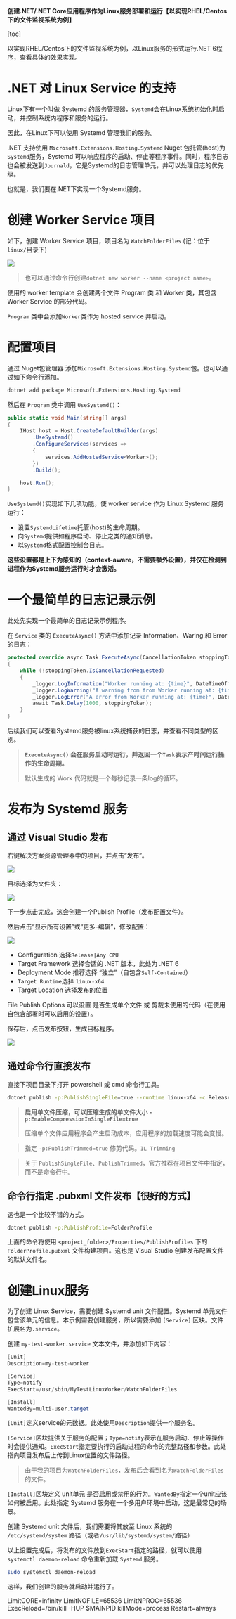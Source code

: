 **创建.NET/.NET Core应用程序作为Linux服务部署和运行【以实现RHEL/Centos下的文件监视系统为例】**

[toc]

以实现RHEL/Centos下的文件监视系统为例，以Linux服务的形式运行.NET 6程序，查看具体的效果实现。

# .NET 对 Linux Service 的支持

Linux下有一个叫做 Systemd 的服务管理器，`Systemd`会在Linux系统初始化时启动，并控制系统内程序和服务的运行。

因此，在Linux下可以使用 Systemd 管理我们的服务。

.NET 支持使用 `Microsoft.Extensions.Hosting.Systemd` Nuget 包托管(host)为`Systemd`服务，Systemd 可以响应程序的启动、停止等程序事件。同时，程序日志也会被发送到`Journald`，它是Systemd的日志管理单元，并可以处理日志的优先级。

也就是，我们要在.NET下实现一个Systemd服务。

# 创建 Worker Service 项目

如下，创建 Worker Service 项目，项目名为 `WatchFolderFiles` (记：位于`linux/`目录下)

![](img/20230407084325.png)

> 也可以通过命令行创建`dotnet new worker --name <project name>`。

使用的 worker template 会创建两个文件 Program 类 和 Worker 类，其包含 Worker Service 的部分代码。

`Program` 类中会添加`Worker`类作为 hosted service 并启动。

# 配置项目

通过 Nuget包管理器 添加`Microsoft.Extensions.Hosting.Systemd`包。也可以通过如下命令行添加。

```sh
dotnet add package Microsoft.Extensions.Hosting.Systemd
```

然后在 `Program` 类中调用 `UseSystemd()`：

```C#
public static void Main(string[] args)
{
    IHost host = Host.CreateDefaultBuilder(args)
        .UseSystemd()
        .ConfigureServices(services =>
        {
            services.AddHostedService<Worker>();
        })
        .Build();

    host.Run();
}
```

`UseSystemd()`实现如下几项功能，使 worker service 作为 Linux Systemd 服务运行：

- 设置`SystemdLifetime`托管(host)的生命周期。
- 向`Systemd`提供如程序启动、停止之类的通知消息。
- 以`Systemd`格式配置控制台日志。

**这些设置都是上下为感知的（context-aware，不需要额外设置），并仅在检测到进程作为Systemd服务运行时才会激活。**

# 一个最简单的日志记录示例

此处先实现一个最简单的日志记录示例程序。

在 `Service` 类的 `ExecuteAsync()` 方法中添加记录 Information、Waring 和 Error 的日志：

```C#
protected override async Task ExecuteAsync(CancellationToken stoppingToken)
{
    while (!stoppingToken.IsCancellationRequested)
    {
        _logger.LogInformation("Worker running at: {time}", DateTimeOffset.Now);
        _logger.LogWarning("A warning from from Worker running at: {time}", DateTimeOffset.Now);
        _logger.LogError("A error from Worker running at: {time}", DateTimeOffset.Now);
        await Task.Delay(1000, stoppingToken);
    }
}
```

后续我们可以查看Systemd服务被linux系统捕获的日志，并查看不同类型的区别。

> **`ExecuteAsync()` 会在服务启动时运行，并返回一个`Task`表示产时间运行操作的生命周期。**
> 
> 默认生成的 Work 代码就是一个每秒记录一条log的循环。

# 发布为 Systemd 服务

## 通过 Visual Studio 发布

右键解决方案资源管理器中的项目，并点击“发布”。

![](img/20230407113627.png)

目标选择为文件夹：

![](img/20230407113536.png)

下一步点击完成，这会创建一个Publish Profile（发布配置文件）。

然后点击“显示所有设置”或“更多-编辑”，修改配置：

![](img/20230407114220.png)

- Configuration 选择`Release|Any CPU`
- Target Framework 选择合适的 .NET 版本，此处为 .NET 6
- Deployment Mode 推荐选择 “独立”（自包含`Self-Contained`）
- `Target Runtime`选择 `linux-x64`
- Target Location 选择发布的位置

File Publish Options 可以设置 是否生成单个文件 或 剪裁未使用的代码（在使用自包含部署时可以启用的设置）。

保存后，点击发布按钮，生成目标程序。

![](img/20230407114801.png)

## 通过命令行直接发布

直接下项目目录下打开 powershell 或 cmd 命令行工具。

```sh
dotnet publish -p:PublishSingleFile=true --runtime linux-x64 -c Release --self-contained true -o ./bin/Release/net6.0/linux-x64/publish
```

> **启用单文件压缩，可以压缩生成的单文件大小 `-p:EnableCompressionInSingleFile=true`**
> 
> 压缩单个文件应用程序会产生启动成本，应用程序的加载速度可能会变慢。

> 指定 `-p:PublishTrimmed=true` 修剪代码。`IL Trimming`

> 关于 `PublishSingleFile`、`PublishTrimmed`，官方推荐在项目文件中指定，而不是命令行中。

## 命令行指定 .pubxml 文件发布【很好的方式】

这也是一个比较不错的方式。

```sh
dotnet publish -p:PublishProfile=FolderProfile
```

上面的命令将使用 `<project_folder>/Properties/PublishProfiles` 下的 `FolderProfile.pubxml` 文件构建项目。这也是 Visual Studio 创建发布配置文件的默认文件名。

# 创建Linux服务

为了创建 Linux Service，需要创建 Systemd unit 文件配置。Systemd 单元文件包含该单元的信息。本示例需要创建服务，所以需要添加 `[Service]` 区块。文件扩展名为`.service`。

创建 `my-test-worker.service` 文本文件，并添加如下内容：

```C#
[Unit]
Description=my-test-worker

[Service]
Type=notify
ExecStart=/usr/sbin/MyTestLinuxWorker/WatchFolderFiles

[Install]
WantedBy=multi-user.target
```

`[Unit]`定义service的元数据。此处使用`Description`提供一个服务名。

`[Service]`区块提供关于服务的配置；`Type=notify`表示在服务启动、停止等操作时会提供通知。`ExecStart`指定要执行的启动进程的命令的完整路径和参数。此处指向项目发布后上传到Linux位置的文件路径。

> 由于我的项目为`WatchFolderFiles`，发布后会看到名为`WatchFolderFiles`的文件。

`[Install]`区块定义 unit单元 是否启用或禁用的行为。`WantedBy`指定一个unit应该如何被启用。此处指定 Systemd 服务在一个多用户环境中启动，这是最常见的场景。

创建 Systemd unit 文件后，我们需要将其放至 Linux 系统的 `/etc/systemd/system` 路径（或者`/usr/lib/systemd/system/`路径）

以上设置完成后，将发布的文件放到`ExecStart`指定的路径，就可以使用 `systemctl daemon-reload` 命令重新加载 `Systemd` 服务。

```sh
sudo systemctl daemon-reload
```

这样，我们创建的服务就启动并运行了。

LimitCORE=infinity
LimitNOFILE=65536
LimitNPROC=65536
ExecReload=/bin/kill -HUP $MAINPID
killMode=process
Restart=always
